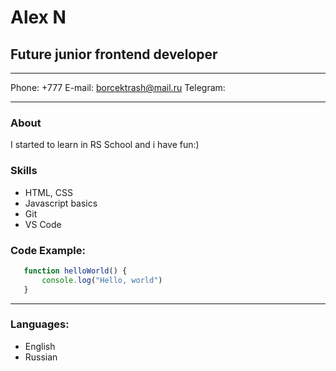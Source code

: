 # Alex N
## Future junior frontend developer

---

Phone: +777
E-mail: borcektrash@mail.ru
Telegram:

---

### About
I started to learn in RS School and i have fun:)

### Skills

- HTML, CSS
- Javascript basics
- Git
- VS Code

### Code Example:

```javascript
   function helloWorld() {
       console.log("Hello, world")
   }
```
---

### Languages:
- English
- Russian